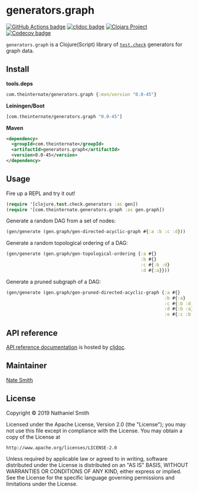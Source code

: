 # generators.graph

[![GitHub Actions badge](https://github.com/nwjsmith/generators.graph/workflows/Test/badge.svg)](https://github.com/nwjsmith/generators.graph/actions?query=workflow%3ATest+branch%3Amaster) [![cljdoc badge](https://cljdoc.org/badge/com.theinternate/generators.graph)](https://cljdoc.org/d/com.theinternate/generators.graph) [![Clojars Project](https://img.shields.io/clojars/v/com.theinternate/generators.graph.svg)](https://clojars.org/com.theinternate/generators.graph) [![Codecov badge](https://codecov.io/gh/nwjsmith/generators.graph/branch/master/graph/badge.svg)](https://codecov.io/gh/nwjsmith/generators.graph)

`generators.graph` is a Clojure(Script) library of [`test.check`](https://github.com/clojure/test.check) generators for graph data.

## Install

**tools.deps**

```clojure
com.theinternate/generators.graph {:mvn/version "0.0-45"}
```

**Leiningen/Boot**

```clojure
[com.theinternate/generators.graph "0.0-45"]
```

**Maven**

```xml
<dependency>
  <groupId>com.theinternate</groupId>
  <artifactId>generators.graph</artifactId>
  <version>0.0-45</version>
</dependency>
```

## Usage

Fire up a REPL and try it out!

```clojure
(require '[clojure.test.check.generators :as gen])
(require '[com.theinternate.generators.graph :as gen.graph])
```

Generate a random DAG from a set of nodes:

```clojure
(gen/generate (gen.graph/gen-directed-acyclic-graph #{:a :b :c :d}))
```

Generate a random topological ordering of a DAG:

```clojure
(gen/generate (gen.graph/gen-topological-ordering {:a #{}
                                                   :b #{}
                                                   :c #{:b :d}
                                                   :d #{:a}}))
```

Generate a pruned subgraph of a DAG:

```clojure
(gen/generate (gen.graph/gen-pruned-directed-acyclic-graph {:a #{}
                                                            :b #{:a}
                                                            :c #{:b :d :a}
                                                            :d #{:b :a}
                                                            :e #{:c :b :a}}))
```

## API reference

[API reference documentation](https://cljdoc.org/d/com.theinternate/generators.graph/CURRENT) is hosted by [cljdoc](https://cljdoc.org).

## Maintainer

[Nate Smith](http://theinternate.com)

## License

Copyright © 2019 Nathaniel Smith

Licensed under the Apache License, Version 2.0 (the "License"); you may not use this file except in compliance with the License. You may obtain a copy of the License at

```
http://www.apache.org/licenses/LICENSE-2.0
```

Unless required by applicable law or agreed to in writing, software distributed under the License is distributed on an "AS IS" BASIS, WITHOUT WARRANTIES OR CONDITIONS OF ANY KIND, either express or implied. See the License for the specific language governing permissions and limitations under the License.
